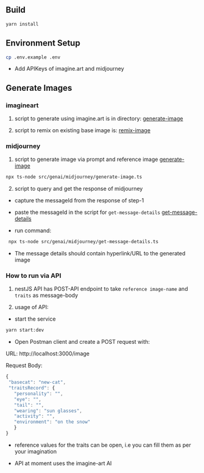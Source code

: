 ## Build

```sh
yarn install
```

## Environment Setup

```sh
cp .env.example .env
```

- Add APIKeys of imagine.art and midjourney

## Generate Images 

### imagineart

1. script to generate using imagine.art is in directory:
[generate-image](./src/genai/imagineart/generate-image.ts)

2. script to remix on existing base image is:
[remix-image](./src/genai/imagineart/remix-image-v2.ts)

### midjourney

1. script to generate image via prompt and reference image
[generate-image](./src/genai/midjourney/generate-image.ts)
```sh
npx ts-node src/genai/midjourney/generate-image.ts
```

2. script to query and get the response of midjourney
 - capture the messageId from the response of step-1
 - paste the messageId in the script for `get-message-details`
   [get-message-details](./src/genai/midjourney/get-message-details.ts)

 - run command:
 ```sh
  npx ts-node src/genai/midjourney/get-message-details.ts 
 ``` 

 - The message details should contain hyperlink/URL to the generated image


 ### How to run via API

 1. nestJS API has POST-API endpoint to take `reference image-name` and `traits` as message-body

 2. usage of API:

 - start the service

 ```sh
 yarn start:dev
 ```

 - Open Postman client and create a POST request with:

 URL: http://localhost:3000/image

 Request Body:

 ```js
{
  "basecat": "new-cat",
  "traitsRecord": {
    "personality": "",
    "eye": "",
    "tail": "",
    "wearing": "sun glasses",
    "activity": "",
    "environment": "on the snow"
    }
}
```

- reference values for the traits can be open, i.e you can fill them as per your imagination

- API at moment uses the imagine-art AI